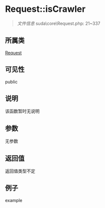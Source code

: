 # Request::isCrawler



> *文件信息* suda\core\Request.php: 21~337

## 所属类 

[Request](../Request.md)

## 可见性

 public 

## 说明

该函数暂时无说明


## 参数


无参数


## 返回值

返回值类型不定


## 例子

example